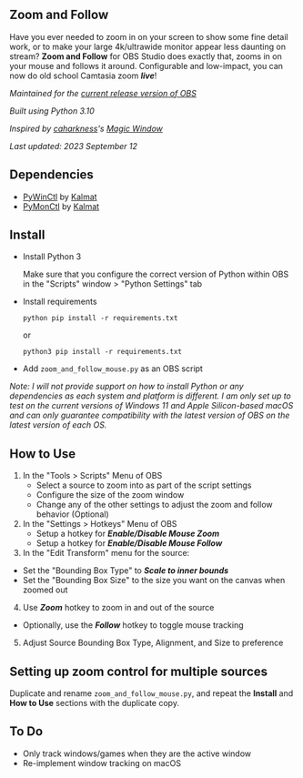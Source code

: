 Zoom and Follow
---------------
Have you ever needed to zoom in on your screen to show some fine detail work, or to make your large 4k/ultrawide monitor appear less daunting on stream? **Zoom and Follow** for OBS Studio does exactly that, zooms in on your mouse and follows it around. Configurable and low-impact, you can now do old school Camtasia zoom ***live***!

*Maintained for the [current release version of OBS](https://github.com/obsproject/obs-studio/releases/latest)*

*Built using Python 3.10*

*Inspired by [caharkness](https://obsproject.com/forum/members/caharkness.153928/)'s [Magic Window](https://obsproject.com/forum/threads/magic-window.107614/)*

*Last updated: 2023 September 12*

Dependencies
------------
- [PyWinCtl](https://github.com/Kalmat/PyWinCtl/) by [Kalmat](https://github.com/Kalmat)
- [PyMonCtl](https://github.com/Kalmat/PyMonCtl/) by [Kalmat](https://github.com/Kalmat)

Install
-------
- Install Python 3

  Make sure that you configure the correct version of Python within OBS in the "Scripts" window > "Python Settings" tab

- Install requirements

  ```python pip install -r requirements.txt```

  or

  ```python3 pip install -r requirements.txt```

- Add `zoom_and_follow_mouse.py` as an OBS script

*Note: I will not provide support on how to install Python or any dependencies as each system and platform is different. I am only set up to test on the current versions of Windows 11 and Apple Silicon-based macOS and can only guarantee compatibility with the latest version of OBS on the latest version of each OS.*

How to Use
----------
1. In the "Tools > Scripts" Menu of OBS
   - Select a source to zoom into as part of the script settings
   - Configure the size of the zoom window
   - Change any of the other settings to adjust the zoom and follow behavior (Optional)
2. In the "Settings > Hotkeys" Menu of OBS
   - Setup a hotkey for ***Enable/Disable Mouse Zoom***
   - Setup a hotkey for ***Enable/Disable Mouse Follow***
3. In the "Edit Transform" menu for the source:
  - Set the "Bounding Box Type" to ***Scale to inner bounds***
  - Set the "Bounding Box Size" to the size you want on the canvas when zoomed out
4. Use ***Zoom*** hotkey to zoom in and out of the source
  - Optionally, use the ***Follow*** hotkey to toggle mouse tracking
5. Adjust Source Bounding Box Type, Alignment, and Size to preference

Setting up zoom control for multiple sources
---
Duplicate and rename `zoom_and_follow_mouse.py`, and repeat the **Install** and **How to Use** sections with the duplicate copy.

To Do
-----
- Only track windows/games when they are the active window
- Re-implement window tracking on macOS

